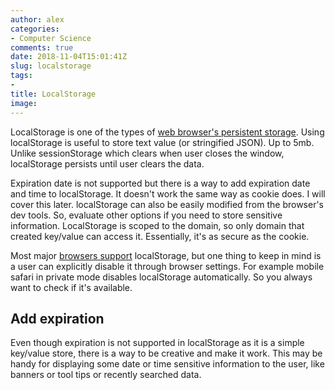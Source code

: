 ```yaml
---
author: alex
categories:
- Computer Science
comments: true
date: 2018-11-04T15:01:41Z
slug: localstorage
tags: 
- 
title: LocalStorage
image:
---
```


LocalStorage is one of the types of [web browser's persistent storage](https://developer.mozilla.org/en-US/docs/Web/API/Web_Storage_API/Using_the_Web_Storage_API). Using localStorage is useful to store text value (or stringified JSON). Up to 5mb. Unlike sessionStorage which clears when user closes the window, localStorage persists until user clears the data.

Expiration date is not supported but there is a way to add expiration date and time to localStorage. It doesn't work the same way as cookie does. I will cover this later. localStorage can also be easily modified from the browser's dev tools. So, evaluate other options if you need to store sensitive information. LocalStorage is scoped to the domain, so only domain that created key/value can access it. Essentially, it's as secure as the cookie.

Most major [browsers support](https://caniuse.com/#feat=namevalue-storage) localStorage, but one thing to keep in mind is a user can explicitly disable it through browser settings. For example mobile safari in private mode disables localStorage automatically. So you always want to check if it's available.

<script src="https://gist.github.com/abachuk/a35c5c4dd900af0e903bef541018c057.js"></script>

## Add expiration

Even though expiration is not supported in localStorage as it is a simple key/value store, there is a way to be creative and make it work. This may be handy for displaying some date or time sensitive information to the user, like banners or tool tips or recently searched data.

<script src="https://gist.github.com/abachuk/ce85832bc843e97a62085cc99e3d8474.js"></script>
